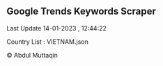 

## Google Trends Keywords Scraper 
 
Last Update 14-01-2023 , 12:44:22

Country List :
VIETNAM.json



© Abdul Muttaqin 
